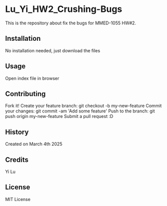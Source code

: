 # Lu_Yi_HW2_Crushing-Bugs
This is the repository about fix the bugs for MMED-1055 HW#2.

## Installation
No installation needed, just download the files

## Usage
Open index file in browser

## Contributing
Fork it!
Create your feature branch: git checkout -b my-new-feature
Commit your changes: git commit -am 'Add some feature'
Push to the branch: git push origin my-new-feature
Submit a pull request :D

## History
Created on March 4th 2025

## Credits
Yi Lu

## License
MIT License

